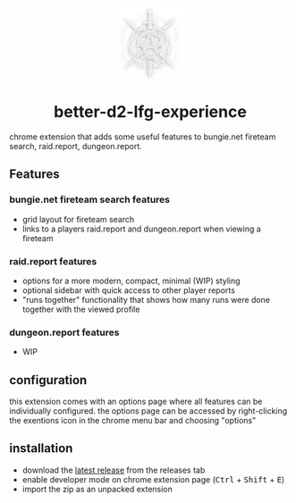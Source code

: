 <div align="center">
    <a href="https://github.com/Tecanite/better-d2-lfg-experience/">
    <img src="./.github/assets/480.png" width="128" height="128">
    </a>
    <h1>better-d2-lfg-experience</h1>
</div>

chrome extension that adds some useful features to bungie.net fireteam search, raid.report, dungeon.report.

## Features
### bungie.net fireteam search features
- grid layout for fireteam search
- links to a players raid.report and dungeon.report when viewing a fireteam

### raid.report features
- options for a more modern, compact, minimal (WIP) styling
- optional sidebar with quick access to other player reports
- "runs together" functionality that shows how many runs were done together with the viewed profile

### dungeon.report features
- WIP

## configuration
this extension comes with an options page where all features can be individually configured.
the options page can be accessed by right-clicking the exentions icon in the chrome menu bar and choosing "options"

## installation
- download the [latest release](https://github.com/Tecanite/better-d2-lfg-experience/releases/latest) from the releases tab
- enable developer mode on chrome extension page (<kbd>Ctrl</kbd> + <kbd>Shift</kbd> + <kbd>E</kbd>)
- import the zip  as an unpacked extension
